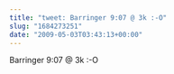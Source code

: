 ```yaml
---
title: "tweet: Barringer 9:07 @ 3k :-O"
slug: "1684273251"
date: "2009-05-03T03:43:13+00:00"
---
```

Barringer 9:07 @ 3k :-O